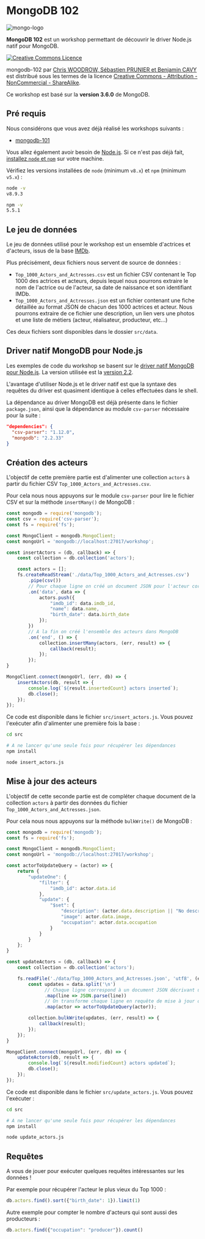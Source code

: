 # MongoDB 102

![mongo-logo](https://upload.wikimedia.org/wikipedia/en/thumb/4/45/MongoDB-Logo.svg/300px-MongoDB-Logo.svg.png)

**MongoDB 102** est un workshop permettant de découvrir le driver Node.js natif pour MongoDB.

<a rel="license" href="http://creativecommons.org/licenses/by-nc-sa/4.0/"><img alt="Creative Commons Licence" style="border-width:0" src="https://i.creativecommons.org/l/by-nc-sa/4.0/88x31.png" /></a>

<span xmlns:dct="http://purl.org/dc/terms/" property="dct:title">mongodb-102</span> par <a xmlns:cc="http://creativecommons.org/ns#" href="https://github.com/nosql-bootcamp/mongodb-102" property="cc:attributionName" rel="cc:attributionURL">Chris WOODROW, Sébastien PRUNIER et Benjamin CAVY</a> est distribué sous les termes de la licence <a rel="license" href="http://creativecommons.org/licenses/by-nc-sa/4.0/">Creative Commons - Attribution - NonCommercial - ShareAlike</a>.

Ce workshop est basé sur la **version 3.6.0** de MongoDB.

## Pré requis

Nous considérons que vous avez déjà réalisé les workshops suivants :

* [mongodb-101](https://github.com/nosql-bootcamp/mongodb-101)

Vous allez également avoir besoin de [Node.js](https://nodejs.org). Si ce n'est pas déjà fait, [installez `node` et `npm`](https://nodejs.org/en/download/) sur votre machine.

Vérifiez les versions installées de `node` (minimum `v8.x`) et `npm` (minimum `v5.x`) :

```bash
node -v
v8.9.3
```

```bash
npm -v
5.5.1
```


## Le jeu de données

Le jeu de données utilisé pour le workshop est un ensemble d'actrices et d'acteurs, issus de la base [IMDb](http://www.imdb.com/).

Plus précisément, deux fichiers nous servent de source de données :

* `Top_1000_Actors_and_Actresses.csv` est un fichier CSV contenant le Top 1000 des actrices et acteurs, depuis lequel nous pourrons extraire le nom de l'actrice ou de l'acteur, sa date de naissance et son identifiant IMDb.
* `Top_1000_Actors_and_Actresses.json` est un fichier contenant une fiche détaillée au format JSON de chacun des 1000 actrices et acteur. Nous pourrons extraire de ce fichier une description, un lien vers une photos et une liste de métiers (acteur, réalisateur, producteur, etc...)

Ces deux fichiers sont disponibles dans le dossier `src/data`.

## Driver natif MongoDB pour Node.js

Les exemples de code du workshop se basent sur le [driver natif MongoDB pour Node.js](https://mongodb.github.io/node-mongodb-native/). La version utilisée est la [version 2.2](http://mongodb.github.io/node-mongodb-native/2.2/).

L'avantage d'utiliser Node.js et le driver natif est que la syntaxe des requêtes du driver est quasiment identique à celles effectuées dans le shell.

La dépendance au driver MongoDB est déjà présente dans le fichier `package.json`, ainsi que la dépendance au module `csv-parser` nécessaire pour la suite :

```json
"dependencies": {
  "csv-parser": "1.12.0",
  "mongodb": "2.2.33"
}
```

## Création des acteurs

L'objectif de cette première partie est d'alimenter une collection `actors` à partir du fichier CSV `Top_1000_Actors_and_Actresses.csv`.

Pour cela nous nous appuyons sur le module `csv-parser` pour lire le fichier CSV et sur la méthode `insertMany()` de MongoDB :

```javascript
const mongodb = require('mongodb');
const csv = require('csv-parser');
const fs = require('fs');

const MongoClient = mongodb.MongoClient;
const mongoUrl = 'mongodb://localhost:27017/workshop';

const insertActors = (db, callback) => {
    const collection = db.collection('actors');

    const actors = [];
    fs.createReadStream('./data/Top_1000_Actors_and_Actresses.csv')
        .pipe(csv())
        // Pour chaque ligne on créé un document JSON pour l'acteur correspondant
        .on('data', data => {
            actors.push({
                "imdb_id": data.imdb_id,
                "name": data.name,
                "birth_date": data.birth_date
            });
        })
        // A la fin on créé l'ensemble des acteurs dans MongoDB
        .on('end', () => {
            collection.insertMany(actors, (err, result) => {
                callback(result);
            });
        });
}

MongoClient.connect(mongoUrl, (err, db) => {
    insertActors(db, result => {
        console.log(`${result.insertedCount} actors inserted`);
        db.close();
    });
});
```

Ce code est disponible dans le fichier `src/insert_actors.js`. Vous pouvez l'exécuter afin d'alimenter une première fois la base :

```bash
cd src

# A ne lancer qu'une seule fois pour récupérer les dépendances
npm install

node insert_actors.js
```


## Mise à jour des acteurs

L'objectif de cette seconde partie est de compléter chaque document de la collection `actors` à partir des données du fichier `Top_1000_Actors_and_Actresses.json`.

Pour cela nous nous appuyons sur la méthode `bulkWrite()` de MongoDB :

```javascript
const mongodb = require('mongodb');
const fs = require('fs');

const MongoClient = mongodb.MongoClient;
const mongoUrl = 'mongodb://localhost:27017/workshop';

const actorToUpdateQuery = (actor) => {
    return {
        "updateOne": {
            "filter": {
                "imdb_id": actor.data.id
            },
            "update": {
                "$set": {
                    "description": (actor.data.description || "No description provided").replace('                                See full bio &raquo;', ''),
                    "image": actor.data.image,
                    "occupation": actor.data.occupation
                }
            }
        }
    };
}

const updateActors = (db, callback) => {
    const collection = db.collection('actors');

    fs.readFile('./data/Top_1000_Actors_and_Actresses.json', 'utf8', (err, data) => {
        const updates = data.split('\n')
              // Chaque ligne correspond à un document JSON décrivant un acteur en détail
              .map(line => JSON.parse(line))
              // On transforme chaque ligne en requête de mise à jour qui sera utilisée dans un 'bulkWrite()'
              .map(actor => actorToUpdateQuery(actor));

        collection.bulkWrite(updates, (err, result) => {
            callback(result);
        });
    });
}

MongoClient.connect(mongoUrl, (err, db) => {
    updateActors(db, result => {
        console.log(`${result.modifiedCount} actors updated`);
        db.close();
    });
});
```

Ce code est disponible dans le fichier `src/update_actors.js`. Vous pouvez l'exécuter :

```bash
cd src

# A ne lancer qu'une seule fois pour récupérer les dépendances
npm install

node update_actors.js
```

## Requêtes

A vous de jouer pour exécuter quelques requêtes intéressantes sur les données !

Par exemple pour récupérer l'acteur le plus vieux du Top 1000 :

```javascript
db.actors.find().sort({"birth_date": 1}).limit(1)
```

Autre exemple pour compter le nombre d'acteurs qui sont aussi des producteurs :

```javascript
db.actors.find({"occupation": "producer"}).count()
```
